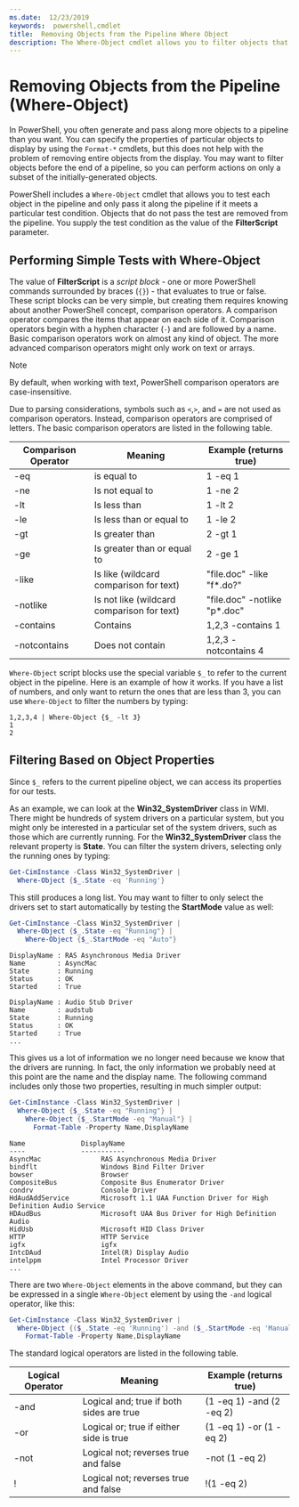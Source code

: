 ```yaml
---
ms.date:  12/23/2019
keywords:  powershell,cmdlet
title:  Removing Objects from the Pipeline Where Object
description: The Where-Object cmdlet allows you to filter objects that are passed on the pipeline.
---
```

# Removing Objects from the Pipeline (Where-Object)

In PowerShell, you often generate and pass along more objects to a pipeline than you want. You can
specify the properties of particular objects to display by using the `Format-*` cmdlets, but this
does not help with the problem of removing entire objects from the display. You may want to filter
objects before the end of a pipeline, so you can perform actions on only a subset of the
initially-generated objects.

PowerShell includes a `Where-Object` cmdlet that allows you to test each object in the pipeline and
only pass it along the pipeline if it meets a particular test condition. Objects that do not pass
the test are removed from the pipeline. You supply the test condition as the value of the
**FilterScript** parameter.

## Performing Simple Tests with Where-Object

The value of **FilterScript** is a *script block* - one or more PowerShell commands surrounded by
braces (`{}`) - that evaluates to true or false. These script blocks can be very simple, but
creating them requires knowing about another PowerShell concept, comparison operators. A comparison
operator compares the items that appear on each side of it. Comparison operators begin with a hyphen
character (`-`) and are followed by a name. Basic comparison operators work on almost any kind of
object. The more advanced comparison operators might only work on text or arrays.

> [!NOTE]
> By default, when working with text, PowerShell comparison operators are case-insensitive.

Due to parsing considerations, symbols such as `<`,`>`, and `=` are not used as comparison
operators. Instead, comparison operators are comprised of letters. The basic comparison operators
are listed in the following table.

| Comparison Operator |                  Meaning                   |    Example (returns true)    |
| ------------------- | ------------------------------------------ | ---------------------------- |
| -eq                 | is equal to                                | 1 -eq 1                      |
| -ne                 | Is not equal to                            | 1 -ne 2                      |
| -lt                 | Is less than                               | 1 -lt 2                      |
| -le                 | Is less than or equal to                   | 1 -le 2                      |
| -gt                 | Is greater than                            | 2 -gt 1                      |
| -ge                 | Is greater than or equal to                | 2 -ge 1                      |
| -like               | Is like (wildcard comparison for text)     | "file.doc" -like "f*.do?"    |
| -notlike            | Is not like (wildcard comparison for text) | "file.doc" -notlike "p*.doc" |
| -contains           | Contains                                   | 1,2,3 -contains 1            |
| -notcontains        | Does not contain                           | 1,2,3 -notcontains 4         |

`Where-Object` script blocks use the special variable `$_` to refer to the current object in the
pipeline. Here is an example of how it works. If you have a list of numbers, and only want to return
the ones that are less than 3, you can use `Where-Object` to filter the numbers by typing:

```
1,2,3,4 | Where-Object {$_ -lt 3}
1
2
```

## Filtering Based on Object Properties

Since `$_` refers to the current pipeline object, we can access its properties for our tests.

As an example, we can look at the **Win32_SystemDriver** class in WMI. There might be hundreds of
system drivers on a particular system, but you might only be interested in a particular set of the
system drivers, such as those which are currently running. For the **Win32_SystemDriver** class the
relevant property is **State**. You can filter the system drivers, selecting only the running ones
by typing:

```powershell
Get-CimInstance -Class Win32_SystemDriver |
  Where-Object {$_.State -eq 'Running'}
```

This still produces a long list. You may want to filter to only select the drivers set to start
automatically by testing the **StartMode** value as well:

```powershell
Get-CimInstance -Class Win32_SystemDriver |
  Where-Object {$_.State -eq "Running"} |
    Where-Object {$_.StartMode -eq "Auto"}
```

```Output
DisplayName : RAS Asynchronous Media Driver
Name        : AsyncMac
State       : Running
Status      : OK
Started     : True

DisplayName : Audio Stub Driver
Name        : audstub
State       : Running
Status      : OK
Started     : True
...
```

This gives us a lot of information we no longer need because we know that the drivers are running.
In fact, the only information we probably need at this point are the name and the display name. The
following command includes only those two properties, resulting in much simpler output:

```powershell
Get-CimInstance -Class Win32_SystemDriver |
  Where-Object {$_.State -eq "Running"} |
    Where-Object {$_.StartMode -eq "Manual"} |
      Format-Table -Property Name,DisplayName
```

```Output
Name              DisplayName
----              -----------
AsyncMac               RAS Asynchronous Media Driver
bindflt                Windows Bind Filter Driver
bowser                 Browser
CompositeBus           Composite Bus Enumerator Driver
condrv                 Console Driver
HdAudAddService        Microsoft 1.1 UAA Function Driver for High Definition Audio Service
HDAudBus               Microsoft UAA Bus Driver for High Definition Audio
HidUsb                 Microsoft HID Class Driver
HTTP                   HTTP Service
igfx                   igfx
IntcDAud               Intel(R) Display Audio
intelppm               Intel Processor Driver
...
```

There are two `Where-Object` elements in the above command, but they can be expressed in a single
`Where-Object` element by using the `-and` logical operator, like this:

```powershell
Get-CimInstance -Class Win32_SystemDriver |
  Where-Object {($_.State -eq 'Running') -and ($_.StartMode -eq 'Manual')} |
    Format-Table -Property Name,DisplayName
```

The standard logical operators are listed in the following table.

| Logical Operator |                 Meaning                  |  Example (returns true)  |
| ---------------- | ---------------------------------------- | ------------------------ |
| -and             | Logical and; true if both sides are true | (1 -eq 1) -and (2 -eq 2) |
| -or              | Logical or; true if either side is true  | (1 -eq 1) -or (1 -eq 2)  |
| -not             | Logical not; reverses true and false     | -not (1 -eq 2)           |
| \!               | Logical not; reverses true and false     | \!(1 -eq 2)              |
